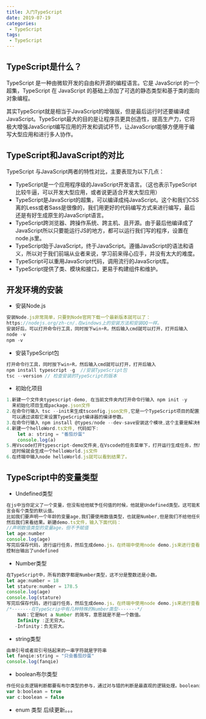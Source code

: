 ```yaml
---
title: 入门TypeScript
date: 2019-07-19
categories:
 - TypeScript
tags:
 - TypeScript
---
```


## TypeScript是什么？
TypeScript 是一种由微软开发的自由和开源的编程语言。它是 JavaScript 的一个超集，TypeScript 在 JavaScript 的基础上添加了可选的静态类型和基于类的面向对象编程。

其实TypeScript就是相当于JavaScript的增强版，但是最后运行时还要编译成JavaScript。TypeScript最大的目的是让程序员更具创造性，提高生产力，它将极大增强JavaScript编写应用的开发和调试环节，让JavaScript能够方便用于编写大型应用和进行多人协作。
## TypeScript和JavaScript的对比
TypeScript 与JavaScript两者的特性对比，主要表现为以下几点：

* TypeScript是一个应用程序级的JavaScript开发语言。（这也表示TypeScript比较牛逼，可以开发大型应用，或者说更适合开发大型应用）
* TypeScript是JavaScript的超集，可以编译成纯JavaScript。这个和我们CSS离的Less或者Sass是很像的，我们用更好的代码编写方式来进行编写，最后还是有好生成原生的JavaScript语言。
* TypeScript跨浏览器、跨操作系统、跨主机、且开源。由于最后他编译成了JavaScript所以只要能运行JS的地方，都可以运行我们写的程序，设置在node.js里。
* TypeScript始于JavaScript，终于JavaScript。遵循JavaScript的语法和语义，所以对于我们前端从业者来说，学习前来得心应手，并没有太大的难度。
* TypeScript可以重用JavaScript代码，调用流行的JavaScript库。
* TypeScript提供了类、模块和接口，更易于构建组件和维护。
## 开发环境的安装

* 安装Node.js

```js
安装Node.js非常简单，只要到Node官网下载一个最新版本就可以了：
https://nodejs.org/zh-cn/.在windows上的安装方法和安装QQ一样。
安装好后，可以打开命令行工具，同时按下win+R，然后输入cmd就可以打开，打开后输入
node -v
npm -v
```
* 安装TypeScript包

```js
打开命令行工具，同时按下win+R，然后输入cmd就可以打开，打开后输入
npm install typescript -g  //安装TypeScript包
tsc --version // 检查安装的TypeScript的版本
```
* 初始化项目

```js
1.新建一个文件夹typescript-demo, 在当前文件夹内打开命令行输入 npm init -y 
  来初始化项目生成package.json文件
2.在命令行输入 tsc --init来生成tsconfig.json文件,它是一个TypeScript项目的配置文件，
  可以通过读取它来设置TypeScript编译器的编译参数。
3.在命令行输入 npm install @types/node --dev-save安装这个模块,这个主要是解决模块的声明文件问题。
4.新建一个helloWord.ts文件, 代码如下:
    let a: string = "番茄炒蛋" 
    console.log(a)
5.用Vscode打开typescript-demo文件夹,在Vscode的任务菜单下，打开运行生成任务，然后选择tsc：构建-tsconfig.json
  这时候就会生成一个helloWorld.js文件
6.在终端中输入node helloWorld.js就可以看到结果了。
```
## TypeScript中的变量类型
* Undefined类型

```js
在js中当你定义了一个变量，但没有给他赋予任何值的时候，他就是Undefined类型。这可能和你以前学的语言稍有不同，其他语
言会有个类型的默认值。
比如我们要声明一个年龄的变量age,我们要使用数值类型，也就是Number,但是我们不给他任何的值，我们只是在控制台给它输出，
然后我们来看结果。新建demo.ts文件，输入下面代码：
//声明数值类型的变量age，但不予赋值
let age:number
console.log(age)
写完后保存代码，进行运行任务，然后生成demo.js，在终端中使用node demo.js来进行查看运行结果。
控制台输出了undefined
```
* Number类型
```js
在TypeScript中，所有的数字都是Number类型，这不分是整数还是小数。
let age:number = 18
let stature:number = 178.5
console.log(age)
console.log(stature)
写完后保存代码，进行运行任务，然后生成demo.js，在终端中使用node demo.js来进行查看运行结果。
/*-------在TypeScrip中有几种特殊的Number类型-------*/
    NaN：它是Not a Number 的简写，意思就是不是一个数值。
    Infinity :正无穷大。
   -Infinity：负无穷大。
```
* string类型
```js
由单引号或者双引号括起来的一串字符就是字符串
let fanqie:string = "只会番茄炒蛋"
console.log(fanqie)
```
* boolean布尔类型

```js
作任何业务逻辑判断都要有布尔类型的参与，通过对与错的判断是最直观的逻辑处理。boolean类型只有两种值，true和false。
var b:boolean = true
var c:boolean = false
```
* enum 类型
后续更新。。。